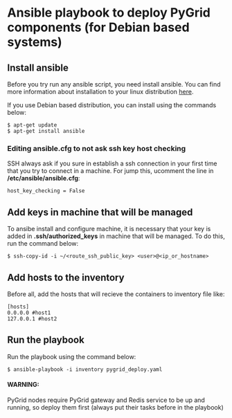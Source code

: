 # Ansible playbook to deploy PyGrid components (for Debian based systems)

## Install ansible

Before you try run any ansible script, you need install ansible. You can find more
information about installation to your linux distribution [here](http://docs.ansible.com/ansible/intro_installation.html).

If you use Debian based distribution, you can install using the commands below:

```
$ apt-get update
$ apt-get install ansible
```

### Editing ansible.cfg to not ask ssh key host checking

SSH always ask if you sure in establish a ssh connection in your first time that you try to connect in a machine. For jump this, ucomment the line in **/etc/ansible/ansible.cfg**:

```
host_key_checking = False
```

## Add keys in machine that will be managed

To ansibe install and configure machine, it is necessary that your key is added in
**.ssh/authorized_keys** in machine that will be managed. To do this, run the command
below:

```
$ ssh-copy-id -i ~/<route_ssh_public_key> <user>@<ip_or_hostname>
```

## Add hosts to the inventory

Before all, add the hosts that will recieve the containers to inventory file like:

```
[hosts]
0.0.0.0 #host1
127.0.0.1 #host2
```

## Run the playbook

Run the playbook using the command below:

```
$ ansible-playbook -i inventory pygrid_deploy.yaml
```

#### WARNING:
PyGrid nodes require PyGrid gateway and Redis service to be up and running, so deploy them first (always put their tasks before in the playbook)

